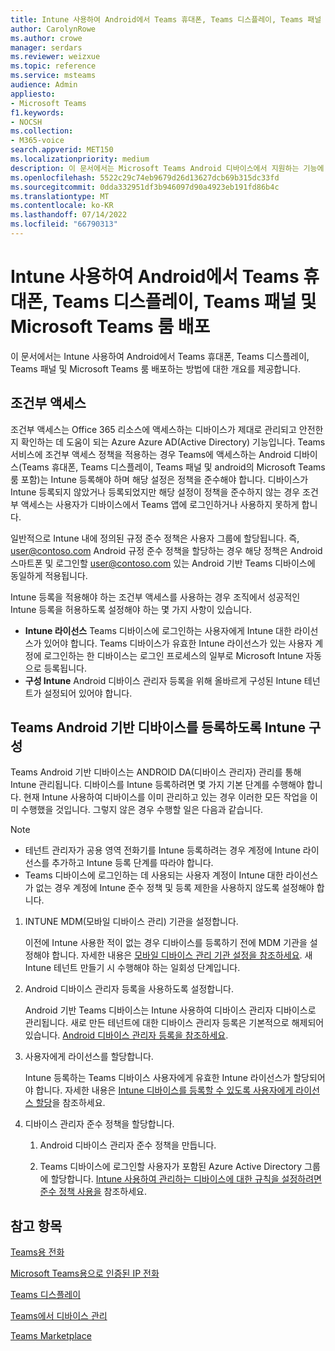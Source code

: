 ```yaml
---
title: Intune 사용하여 Android에서 Teams 휴대폰, Teams 디스플레이, Teams 패널 및 Microsoft Teams 룸 배포
author: CarolynRowe
ms.author: crowe
manager: serdars
ms.reviewer: weizxue
ms.topic: reference
ms.service: msteams
audience: Admin
appliesto:
- Microsoft Teams
f1.keywords:
- NOCSH
ms.collection:
- M365-voice
search.appverid: MET150
ms.localizationpriority: medium
description: 이 문서에서는 Microsoft Teams Android 디바이스에서 지원하는 기능에 대한 개요와 기능을 제공합니다.
ms.openlocfilehash: 5522c29c74eb9679d26d13627dcb69b315dc33fd
ms.sourcegitcommit: 0dda332951df3b946097d90a4923eb191fd86b4c
ms.translationtype: MT
ms.contentlocale: ko-KR
ms.lasthandoff: 07/14/2022
ms.locfileid: "66790313"
---
```

# <a name="deploy-teams-phones-teams-displays-teams-panels-and-microsoft-teams-rooms-on-android-using-intune"></a>Intune 사용하여 Android에서 Teams 휴대폰, Teams 디스플레이, Teams 패널 및 Microsoft Teams 룸 배포

이 문서에서는 Intune 사용하여 Android에서 Teams 휴대폰, Teams 디스플레이, Teams 패널 및 Microsoft Teams 룸 배포하는 방법에 대한 개요를 제공합니다.

## <a name="conditional-access"></a>조건부 액세스

조건부 액세스는 Office 365 리소스에 액세스하는 디바이스가 제대로 관리되고 안전한지 확인하는 데 도움이 되는 Azure Azure AD(Active Directory) 기능입니다.  Teams 서비스에 조건부 액세스 정책을 적용하는 경우 Teams에 액세스하는 Android 디바이스(Teams 휴대폰, Teams 디스플레이, Teams 패널 및 android의 Microsoft Teams 룸 포함)는 Intune 등록해야 하며 해당 설정은 정책을 준수해야 합니다.  디바이스가 Intune 등록되지 않았거나 등록되었지만 해당 설정이 정책을 준수하지 않는 경우 조건부 액세스는 사용자가 디바이스에서 Teams 앱에 로그인하거나 사용하지 못하게 합니다.

일반적으로 Intune 내에 정의된 규정 준수 정책은 사용자 그룹에 할당됩니다.  즉, user@contoso.com Android 규정 준수 정책을 할당하는 경우 해당 정책은 Android 스마트폰 및 로그인할 user@contoso.com 있는 Android 기반 Teams 디바이스에 동일하게 적용됩니다.

Intune 등록을 적용해야 하는 조건부 액세스를 사용하는 경우 조직에서 성공적인 Intune 등록을 허용하도록 설정해야 하는 몇 가지 사항이 있습니다.

- **Intune 라이선스** Teams 디바이스에 로그인하는 사용자에게 Intune 대한 라이선스가 있어야 합니다.  Teams 디바이스가 유효한 Intune 라이선스가 있는 사용자 계정에 로그인하는 한 디바이스는 로그인 프로세스의 일부로 Microsoft Intune 자동으로 등록됩니다.
- **구성 Intune** Android 디바이스 관리자 등록을 위해 올바르게 구성된 Intune 테넌트가 설정되어 있어야 합니다.

## <a name="configure-intune-to-enroll-teams-android-based-devices"></a>Teams Android 기반 디바이스를 등록하도록 Intune 구성

Teams Android 기반 디바이스는 ANDROID DA(디바이스 관리자) 관리를 통해 Intune 관리됩니다. 디바이스를 Intune 등록하려면 몇 가지 기본 단계를 수행해야 합니다.  현재 Intune 사용하여 디바이스를 이미 관리하고 있는 경우 이러한 모든 작업을 이미 수행했을 것입니다.  그렇지 않은 경우 수행할 일은 다음과 같습니다.

> [!NOTE]
> - 테넌트 관리자가 공용 영역 전화기를 Intune 등록하려는 경우 계정에 Intune 라이선스를 추가하고 Intune 등록 단계를 따라야 합니다.
> - Teams 디바이스에 로그인하는 데 사용되는 사용자 계정이 Intune 대한 라이선스가 없는 경우 계정에 Intune 준수 정책 및 등록 제한을 사용하지 않도록 설정해야 합니다.



1. INTUNE MDM(모바일 디바이스 관리) 기관을 설정합니다.  

   이전에 Intune 사용한 적이 없는 경우 디바이스를 등록하기 전에 MDM 기관을 설정해야 합니다. 자세한 내용은 [모바일 디바이스 관리 기관 설정을 참조하세요](/intune/fundamentals/mdm-authority-set).  새 Intune 테넌트 만들기 시 수행해야 하는 일회성 단계입니다.
1. Android 디바이스 관리자 등록을 사용하도록 설정합니다.
  
   Android 기반 Teams 디바이스는 Intune 사용하여 디바이스 관리자 디바이스로 관리됩니다.  새로 만든 테넌트에 대한 디바이스 관리자 등록은 기본적으로 해제되어 있습니다. [Android 디바이스 관리자 등록을 참조하세요](/intune/enrollment/android-enroll-device-administrator).
1. 사용자에게 라이선스를 할당합니다. 
 
   Intune 등록하는 Teams 디바이스 사용자에게 유효한 Intune 라이선스가 할당되어야 합니다. 자세한 내용은 [Intune 디바이스를 등록할 수 있도록 사용자에게 라이선스 할당](/intune/fundamentals/licenses-assign)을 참조하세요.
1. 디바이스 관리자 준수 정책을 할당합니다.  

   1. Android 디바이스 관리자 준수 정책을 만듭니다.

   1. Teams 디바이스에 로그인할 사용자가 포함된 Azure Active Directory 그룹에 할당합니다. [Intune 사용하여 관리하는 디바이스에 대한 규칙을 설정하려면 준수 정책 사용을](/mem/intune/protect/device-compliance-get-started) 참조하세요.

## <a name="see-also"></a>참고 항목

[Teams용 전화](phones-for-teams.md)

[Microsoft Teams용으로 인증된 IP 전화](teams-ip-phones.md)

[Teams 디스플레이](teams-displays.md)

[Teams에서 디바이스 관리](device-management.md)

[Teams Marketplace](https://office.com/teamsdevices)
